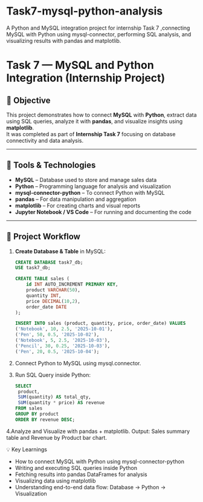 # Task7-mysql-python-analysis
A Python and MySQL integration project for internship Task 7 ,connecting MySQL with Python using mysql-connector, performing SQL analysis, and visualizing results with pandas and matplotlib.
# Task 7 — MySQL and Python Integration (Internship Project)

## 🎯 Objective
This project demonstrates how to connect **MySQL** with **Python**, extract data using SQL queries, analyze it with **pandas**, and visualize insights using **matplotlib**.  
It was completed as part of **Internship Task 7** focusing on database connectivity and data analysis.

---

## 🧰 Tools & Technologies
- **MySQL** – Database used to store and manage sales data  
- **Python** – Programming language for analysis and visualization  
- **mysql-connector-python** – To connect Python with MySQL  
- **pandas** – For data manipulation and aggregation  
- **matplotlib** – For creating charts and visual reports  
- **Jupyter Notebook / VS Code** – For running and documenting the code  

---

## 🧩 Project Workflow
1. **Create Database & Table** in MySQL:
   ```sql
   CREATE DATABASE task7_db;
   USE task7_db;

   CREATE TABLE sales (
       id INT AUTO_INCREMENT PRIMARY KEY,
       product VARCHAR(50),
       quantity INT,
       price DECIMAL(10,2),
       order_date DATE
   );

   INSERT INTO sales (product, quantity, price, order_date) VALUES
   ('Notebook', 10, 2.5, '2025-10-01'),
   ('Pen', 50, 0.5, '2025-10-02'),
   ('Notebook', 5, 2.5, '2025-10-03'),
   ('Pencil', 30, 0.25, '2025-10-03'),
   ('Pen', 20, 0.5, '2025-10-04');

2. Connect Python to MySQL using mysql.connector.

3. Run SQL Query inside Python:
   ```sql
   SELECT
    product,
    SUM(quantity) AS total_qty,
    SUM(quantity * price) AS revenue
   FROM sales
   GROUP BY product
   ORDER BY revenue DESC;

4.Analyze and Visualize with pandas + matplotlib.
Output: Sales summary table and Revenue by Product bar chart.

💡 Key Learnings
- How to connect MySQL with Python using mysql-connector-python
- Writing and executing SQL queries inside Python
- Fetching results into pandas DataFrames for analysis
- Visualizing data using matplotlib
- Understanding end-to-end data flow: Database → Python → Visualization

